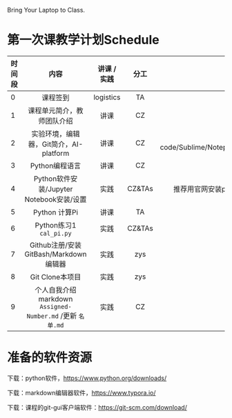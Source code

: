 Bring Your Laptop to Class. 

# 第一次课教学计划Schedule 

|时间段     |  内容    | 讲课 / 实践     |  分工  |备注       |
| :---      |   :----:    |   :----:    |    :----:    |       ---: |
|   0       | 课程签到     |  logistics   |     TA     |        |
|   1       | 课程单元简介，教师团队介绍     | 讲课    |     CZ     |   all     |
|   2       | 实验环境，编辑器，Git简介，AI-platform     |  讲课    |     CZ     |  VS code/Sublime/Notepad++       |
|   3       | Python编程语言     |  讲课    |    CZ    |        |
|   4       | Python软件安装/Jupyter Notebook安装/设置     |  实践    |    CZ&TAs    |   推荐用官网安装python     |
|   5       | Python 计算Pi     |  讲课    |     TA     |         |
|   6       | Python练习1  ``cal_pi.py``    |  实践    |     CZ&TAs     |         
|   7       | Github注册/安装GitBash/Markdown编辑器     |  实践    |   zys    |        |
|   8       | Git Clone本项目     |  实践    |    zys     |        |
|   9       | 个人自我介绍markdown ``Assigned-Number.md`` /更新 ``名单.md``     |  实践    |    CZ     |        |


# 准备的软件资源

下载：python软件，https://www.python.org/downloads/

下载：markdown编辑器软件，https://www.typora.io/

下载：课程的git-gui客户端软件：https://git-scm.com/download/ 

